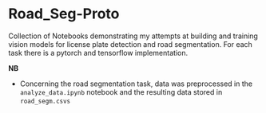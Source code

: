# Road_Seg-Proto
Collection of Notebooks demonstrating my attempts at building and training vision models for license plate detection and road segmentation.
For each task there is a pytorch and tensorflow implementation.

**NB**
- Concerning the road segmentation task, data was preprocessed in the `analyze_data.ipynb` notebook and the resulting data stored in `road_segm.csvs`